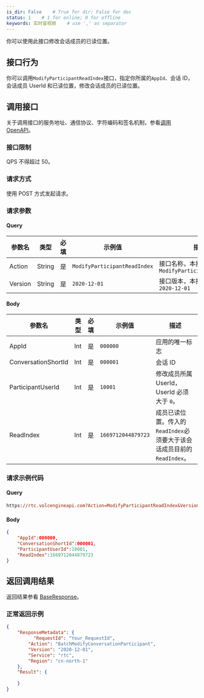 ```yaml
---
is_dir: False    # True for dir; False for doc
status: 1    # 1 for online; 0 for offline
keywords: 实时音视频    # use ',' as separator
---
```


你可以使用此接口修改会话成员的已读位置。

## 接口行为

你可以调用`ModifyParticipantReadIndex`接口，指定你所属的`AppId`、会话 ID，会话成员 UserId 和已读位置，修改会话成员的已读位置。
## 调用接口

关于调用接口的服务地址、通信协议、字符编码和签名机制，参看[调用 OpenAPI](412251)。
### 接口限制

QPS 不得超过 50。
### 请求方式

使用 POST 方式发起请求。

### 请求参数

#### Query

| **参数名** | **类型** | **必填** | **示例值** | **描述** |
| --- | --- | --- | --- | --- |
| Action | String | 是 | `ModifyParticipantReadIndex` |  接口名称，本接口取值：`ModifyParticipantReadIndex`|
| Version | String | 是 | `2020-12-01` | 接口版本，本接口取值：`2020-12-01` |

#### Body

| **参数名** | **类型** | **必填** | **示例值** |**描述** |
| --- | --- | --- | --- |--- |
| AppId | Int | 是 |`000000` | 应用的唯一标志 |
| ConversationShortId | Int |是 | `000001` | 会话 ID |
| ParticipantUserId | Int | 是 | `10001` | 修改成员所属 UserId，UserId 必须大于 `0`。 |
| ReadIndex | Int | 是 | `1669712044879723` | 成员已读位置。传入的`ReadIndex`必须要大于该会话成员目前的`ReadIndex`。|


### 请求示例代码

#### Query

```postscript
https://rtc.volcengineapi.com?Action=ModifyParticipantReadIndex&Version=2020-12-01
```

#### Body

```json
{
    "AppId":000000,
    "ConversationShortId":000001,
    "ParticipantUserId":10001,
    "ReadIndex":1669712044879723
}
```

## 返回调用结果

返回结果参看 [BaseResponse](192711.md#baseresponse)。 

### 正常返回示例

```json
{
    "ResponseMetadata": {
	      "RequestId": "Your_RequestId",    
        "Action": "BatchModifyConversationParticipant",
        "Version": "2020-12-01",
        "Service": "rtc",        
        "Region": "cn-north-1"
    },
    "Result": {
    	    
    }
}
```
